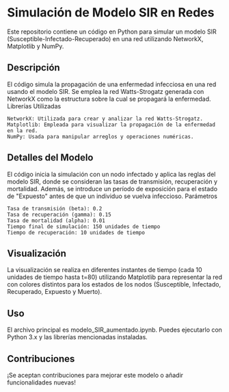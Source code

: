 # Simulación de Modelo SIR en Redes

Este repositorio contiene un código en Python para simular un modelo SIR (Susceptible-Infectado-Recuperado) en una red utilizando NetworkX, Matplotlib y NumPy.

## Descripción

El código simula la propagación de una enfermedad infecciosa en una red usando el modelo SIR. Se emplea la red Watts-Strogatz generada con NetworkX como la estructura sobre la cual se propagará la enfermedad.
Librerías Utilizadas

    NetworkX: Utilizada para crear y analizar la red Watts-Strogatz.
    Matplotlib: Empleada para visualizar la propagación de la enfermedad en la red.
    NumPy: Usada para manipular arreglos y operaciones numéricas.

## Detalles del Modelo

El código inicia la simulación con un nodo infectado y aplica las reglas del modelo SIR, donde se consideran las tasas de transmisión, recuperación y mortalidad. Además, se introduce un período de exposición para el estado de "Expuesto" antes de que un individuo se vuelva infeccioso.
Parámetros

    Tasa de transmisión (beta): 0.2
    Tasa de recuperación (gamma): 0.15
    Tasa de mortalidad (alpha): 0.01
    Tiempo final de simulación: 150 unidades de tiempo
    Tiempo de recuperación: 10 unidades de tiempo

## Visualización

La visualización se realiza en diferentes instantes de tiempo (cada 10 unidades de tiempo hasta t=80) utilizando Matplotlib para representar la red con colores distintos para los estados de los nodos (Susceptible, Infectado, Recuperado, Expuesto y Muerto).


## Uso

El archivo principal es modelo_SIR_aumentado.ipynb. Puedes ejecutarlo con Python 3.x y las librerías mencionadas instaladas.

## Contribuciones

¡Se aceptan contribuciones para mejorar este modelo o añadir funcionalidades nuevas!